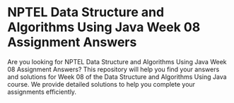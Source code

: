 # NPTEL Data Structure and Algorithms Using Java Week 08 Assignment Answers

Are you looking for NPTEL Data Structure and Algorithms Using Java Week 08 Assignment Answers? This repository will help you find your answers and solutions for Week 08 of the Data Structure and Algorithms Using Java course. We provide detailed solutions to help you complete your assignments efficiently.